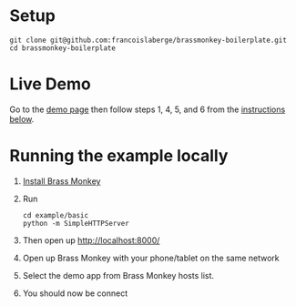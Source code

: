 # Setup

    git clone git@github.com:francoislaberge/brassmonkey-boilerplate.git
    cd brassmonkey-boilerplate
# Live Demo

Go to the [demo page](http://francoislaberge.com/brassmonkey-boilerplate/examples/basic/) then follow steps 1, 4, 5, and 6 from the [instructions below](#running-the-example-locally).

# Running the example locally

 1. [Install Brass Monkey](http://playbrassmonkey.com/getapp)

 2. Run

        cd example/basic
        python -m SimpleHTTPServer


 3. Then open up [http://localhost:8000/](http:localhost:8000/)
 4. Open up Brass Monkey with your phone/tablet on the same network
 5. Select the demo app from Brass Monkey hosts list.
 6. You should now be connect
